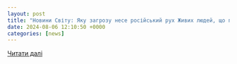 ```yaml
---
layout: post
title: "Новини Світу: Яку загрозу несе російський рух Живих людей, що перекинувся в Україну під час війни"
date: 2024-08-06 12:10:50 +0000
categories: [news]
---
```


[Читати далі](https://galinfo.com.ua/news/yaku_zagrozu_nese_rosiyskyy_ruh_zhyvyh_lyudey_shcho_perekynuvsya_v_ukrainu_pid_chas_viyny_422336.html)
